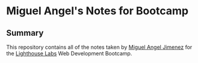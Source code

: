 # Miguel Angel's Notes for Bootcamp

## Summary

This repository contains all of the notes taken by [Miguel Angel Jimenez](https://github.com/Michelmax-code) for the [Lighthouse Labs](https://www.lighthouselabs.ca/en) Web Development Bootcamp.